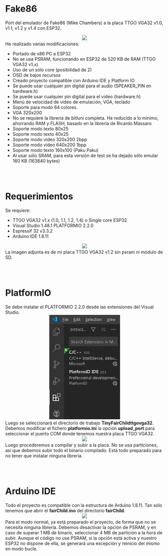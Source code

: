 
# Fake86
Port del emulador de Fake86 (Mike Chambers) a la placa TTGO VGA32 v1.0, v1.1, v1.2 y v1.4 con ESP32.
<br>
<center><img src='https://raw.githubusercontent.com/rpsubc8/ESP32TinyFake86/main/preview/pakupaku.gif'></center>
He realizado varias modificaciones:
<ul>
 <li>Portado de x86 PC a ESP32</li>
 <li>No se usa PSRAM, funcionando en ESP32 de 520 KB de RAM (TTGO VGA32 v1.x)</li> 
 <li>Uso de un sólo core (posibilidad de 2)</li>
 <li>OSD de bajos recursos</li>
 <li>Creado proyecto compatible con Arduino IDE y Platform IO</li>
 <li>Se puede usar cualquier pin digital para el audio (SPEAKER_PIN en hardware.h)</li>
 <li>Se puede usar cualquier pin digital para el video (hardware.h)</li> 
 <li>Menú de velocidad de video de emulación, VGA, teclado</li>
 <li>Soporte para modo 64 colores.</li>    
 <li>VGA 320x200</li>
 <li>No se requiere la libreria de bitluni completa. He reducido a lo mínimo, ahorrando RAM y FLASH, basado en la librería de Ricardo Massaro</li>
 <li>Soporte modo texto 80x25</li>
 <li>Soporte modo texto 40x25</li>
 <li>Soporte modo video 320x200 2bpp</li>
 <li>Soporte modo video 640x200 1bpp</li>
 <li>Soporte modo texto 160x100 (Paku Paku)</li>
 <li>Al usar sólo SRAM, para esta versión de test se ha dejado sólo emular 160 KB (163840 bytes)</li>
</ul> 


<br><br>
<h1>Requerimientos</h1>
Se requiere:
 <ul>
  <li>TTGO VGA32 v1.x (1.0, 1.1, 1.2, 1.4) o Single core ESP32</li>
  <li>Visual Studio 1.48.1 PLATFORMIO 2.2.0</li>
  <li>Espressif 32 v3.3.2</li>
  <li>Arduino IDE 1.8.11</li>
 </ul>
<center><img src='https://raw.githubusercontent.com/rpsubc8/ESP32TinyFake86/main/preview/ttgovga32v12.jpg'></center>
La imagen adjunta es de mi placa TTGO VGA32 v1.2 sin psram ni módulo de SD.
<br>


<br><br>
<h1>PlatformIO</h1>
Se debe instalar el PLATFORMIO 2.2.0 desde las extensiones del Visual Studio.
<center><img src='https://raw.githubusercontent.com/rpsubc8/ESP32TinyFairChild/main/preview/previewPlatformIOinstall.gif'></center>
Luego se seleccionará el directorio de trabajo <b>TinyFairChildttgovga32</b>.
Debemos modificar el fichero <b>platformio.ini</b> la opción <b>upload_port</b> para seleccionar el puerto COM donde tenemos nuestra placa TTGO VGA32.
<center><img src='https://raw.githubusercontent.com/rpsubc8/ESP32TinyFake86/main/preview/previewPlatformIO.gif'></center>
Luego procederemos a compilar y subir a la placa. No se usa particiones, así que debemos subir todo el binario compilado.
Está todo preparado para no tener que instalar ninguna librería.


<br><br>
<h1>Arduino IDE</h1>
Todo el proyecto es compatible con la estructura de Arduino 1.8.11.
Tan sólo tenemos que abrir el <b>fairChild.ino</b> del directorio <b>fairChild</b>.
<center><img src='https://raw.githubusercontent.com/rpsubc8/ESP32TinyFake86/main/preview/previewArduinoIDEpreferences.gif'></center>
Para el modo normal, ya está preparado el proyecto, de forma que no se necesita ninguna librería. 
Debemos desactivar la opción de PSRAM, y en caso de superar 1 MB de binario, seleccionar 4 MB de partición a la hora de subir. Aunque el código no use PSRAM, si la opción está activa y nuestro ESP32 no dispone de ella, se generará una excepción y reinicio del mismo en modo bucle.


